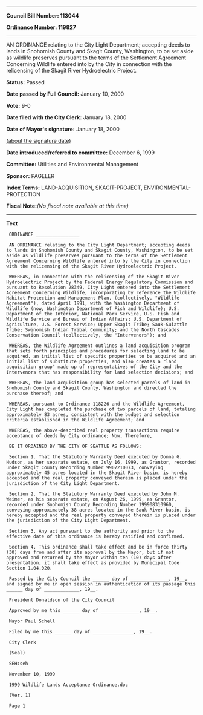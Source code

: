 

********

**Council Bill Number: 113044**
   
**Ordinance Number: 119827**
********

 AN ORDINANCE relating to the City Light Department; accepting deeds to lands in Snohomish County and Skagit County, Washington, to be set aside as wildlife preserves pursuant to the terms of the Settlement Agreement Concerning Wildlife entered into by the City in connection with the relicensing of the Skagit River Hydroelectric Project.

**Status:** Passed
   
**Date passed by Full Council:** January 10, 2000
   
**Vote:** 9-0
   
**Date filed with the City Clerk:** January 18, 2000
   
**Date of Mayor's signature:** January 18, 2000
   
[(about the signature date)](/~public/approvaldate.htm)
   
   
   
**Date introduced/referred to committee:** December 6, 1999
   
**Committee:** Utilities and Environmental Management
   
**Sponsor:** PAGELER
   
   
**Index Terms:** LAND-ACQUISITION, SKAGIT-PROJECT, ENVIRONMENTAL-PROTECTION

**Fiscal Note:**_(No fiscal note available at this time)_

********

**Text**
   
```
 ORDINANCE ________________

 AN ORDINANCE relating to the City Light Department; accepting deeds to lands in Snohomish County and Skagit County, Washington, to be set aside as wildlife preserves pursuant to the terms of the Settlement Agreement Concerning Wildlife entered into by the City in connection with the relicensing of the Skagit River Hydroelectric Project.

 WHEREAS, in connection with the relicensing of the Skagit River Hydroelectric Project by the Federal Energy Regulatory Commission and pursuant to Resolution 28349, City Light entered into the Settlement Agreement Concerning Wildlife, incorporating by reference the Wildlife Habitat Protection and Management Plan, (collectively, "Wildlife Agreement"), dated April 1991, with the Washington Department of Wildlife (now, Washington Department of Fish and Wildlife); U.S. Department of the Interior, National Park Service, U.S. Fish and Wildlife Service and Bureau of Indian Affairs; U.S. Department of Agriculture, U.S. Forest Service; Upper Skagit Tribe; Sauk-Suiattle Tribe; Swinomish Indian Tribal Community; and the North Cascades Conservation Council (collectively, the "Intervenors"); and

 WHEREAS, the Wildlife Agreement outlines a land acquisition program that sets forth principles and procedures for selecting land to be acquired, an initial list of specific properties to be acquired and an initial list of substitute properties, and also creates a "land acquisition group" made up of representatives of the City and the Intervenors that has responsibility for land selection decisions; and

 WHEREAS, the land acquisition group has selected parcels of land in Snohomish County and Skagit County, Washington and directed the purchase thereof; and

 WHEREAS, pursuant to Ordinance 118226 and the Wildlife Agreement, City Light has completed the purchase of two parcels of land, totaling approximately 83 acres, consistent with the budget and selection criteria established in the Wildlife Agreement; and

 WHEREAS, the above-described real property transactions require acceptance of deeds by City ordinance; Now, Therefore,

 BE IT ORDAINED BY THE CITY OF SEATTLE AS FOLLOWS:

 Section 1. That the Statutory Warranty Deed executed by Donna G. Hudson, as her separate estate, on July 16, 1999, as Grantor, recorded under Skagit County Recording Number 9907210073, conveying approximately 45 acres located in the Skagit River basin, is hereby accepted and the real property conveyed therein is placed under the jurisdiction of the City Light Department.

 Section 2. That the Statutory Warranty Deed executed by John M. Weimer, as his separate estate, on August 26, 1999, as Grantor, recorded under Snohomish County Recording Number 199908310960, conveying approximately 38 acres located in the Sauk River basin, is hereby accepted and the real property conveyed therein is placed under the jurisdiction of the City Light Department.

 Section 3. Any act pursuant to the authority and prior to the effective date of this ordinance is hereby ratified and confirmed.

 Section 4. This ordinance shall take effect and be in force thirty (30) days from and after its approval by the Mayor, but if not approved and returned by the Mayor within ten (10) days after presentation, it shall take effect as provided by Municipal Code Section 1.04.020.

 Passed by the City Council the ______ day of ______________, 19__, and signed by me in open session in authentication of its passage this ______ day of _____________, 19__.

 President Donaldson of the City Council

 Approved by me this ______ day of ______________, 19__.

 Mayor Paul Schell

 Filed by me this ______ day of _______________, 19__.

 City Clerk

 (Seal)

 SEH:seh

 November 10, 1999

 1999 Wildlife Lands Acceptance Ordinance.doc

 (Ver. 1)

 Page 1

```
